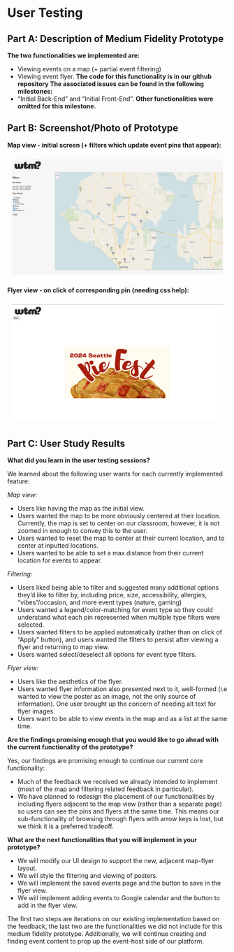 # User Testing

## Part A: Description of Medium Fidelity Prototype

**The two functionalities we implemented are:**
- Viewing events on a map (+ partial event filtering)
- Viewing event flyer.
**The code for this functionality is in our github repository The associated issues can be found in the following milestones:**
- “Initial Back-End” and “Initial Front-End”.
**Other functionalities were omitted for this milestone.**


## Part B: Screenshot/Photo of Prototype
**Map view - initial screen (+ filters which update event pins that appear):**


<div style="display: flex; flex-wrap: nowrap; justify-content: center;">
    <figure style="text-align: center; margin: 10px;">
        <img src="blog-imgs/prototype-map-view.jpeg" alt="Prototype map view: map centered on seattle with colored pins marking different locations. Left hand filter bar with selectors for date start and end and check boxes for event type filters. 'wtm?' logo in the top left corner." style="width: auto; max-height: auto; object-fit: contain;" />
    </figure>
</div>

**Flyer view - on click of corresponding pin (needing css help):**

<div style="display: flex; flex-wrap: nowrap; justify-content: center;">
    <figure style="text-align: center; margin: 10px;">
        <img src="blog-imgs/prototype-flyer-view.png" alt="Prototype flyer view: (poorly styled) image of flyer in the middle of the page. 'wtm?' logo in the top left corner. 'back' button below logo to return to map view." style="width: auto; max-height: auto; object-fit: contain;" />
    </figure>
</div>

## Part C: User Study Results
**What did you learn in the user testing sessions?**

We learned about the following user wants for each currently implemented feature:

*Map view:*
- Users like having the map as the initial view.
- Users wanted the map to be more obviously centered at their location. Currently, the map is set to center on our classroom, however, it is not zoomed in enough to convey this to the user. 
- Users wanted to reset the map to center at their current location, and to center at inputted locations. 
- Users wanted to be able to set a max distance from their current location for events to appear.

*Filtering:*
- Users liked being able to filter and suggested many additional options they’d like to filter by, including price, size, accessibility, allergies, “vibes”/occasion, and more event types (nature, gaming)
- Users wanted a legend/color-matching for event type so they could understand what each pin represented when multiple type filters were selected.
- Users wanted filters to be applied automatically (rather than on click of “Apply” button), and users wanted the filters to persist after viewing a flyer and returning to map view.
- Users wanted select/deselect all options for event type filters.

*Flyer view:*
- Users like the aesthetics of the flyer. 
- Users wanted flyer information also presented next to it, well-formed (i.e wanted to view the poster as an image, not the only source of information). One user brought up the concern of needing alt text for flyer images.
- Users want to be able to view events in the map and as a list at the same time.

**Are the findings promising enough that you would like to go ahead with the current functionality of the prototype?**

Yes, our findings are promising enough to continue our current core functionality: 
- Much of the feedback we received we already intended to implement (most of the map and filtering related feedback in particular).
- We have planned to redesign the placement of our functionalities by including flyers adjacent to the map view (rather than a separate page) so users can see the pins and flyers at the same time. This means our sub-functionality of browsing through flyers with arrow keys is lost, but we think it is a preferred tradeoff.

**What are the next functionalities that you will implement in your prototype?**
- We will modify our UI design to support the new, adjacent map-flyer layout.
- We will style the filtering and viewing of posters.
- We will implement the saved events page and the button to save in the flyer view.
- We will implement adding events to Google calendar and the button to add in the flyer view.

The first two steps are iterations on our existing implementation based on the feedback, the last two are the functionalities we did not include for this medium fidelity prototype. Additionally, we will continue creating and finding event content to prop up the event-host side of our platform.
